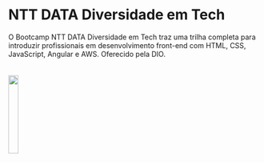# NTT DATA Diversidade em Tech
O Bootcamp NTT DATA Diversidade em Tech traz uma trilha completa para introduzir profissionais em desenvolvimento front-end com HTML, CSS, JavaScript, Angular e AWS.
Oferecido pela DIO.<br><br><br>
<img src="https://hermes.digitalinnovation.one/tracks/cf84a1fb-27d1-48c0-847b-e4632ee16519.png" width="20%">

